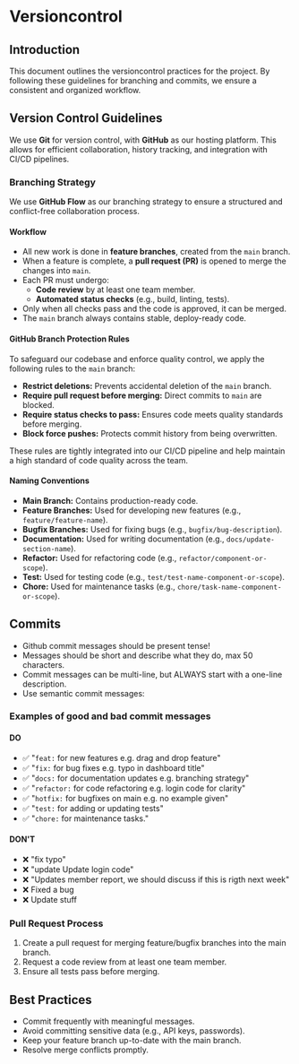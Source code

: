 # Versioncontrol

## Introduction

This document outlines the versioncontrol practices for the project. By following these guidelines for branching and commits, we ensure a consistent and organized workflow.

## Version Control Guidelines
We use **Git** for version control, with **GitHub** as our hosting platform. 
This allows for efficient collaboration, history tracking, and integration with CI/CD pipelines.

### Branching Strategy

We use **GitHub Flow** as our branching strategy to ensure a structured and conflict-free collaboration process.

#### Workflow

- All new work is done in **feature branches**, created from the `main` branch.
- When a feature is complete, a **pull request (PR)** is opened to merge the changes into `main`.
- Each PR must undergo:
  - **Code review** by at least one team member.
  - **Automated status checks** (e.g., build, linting, tests).
- Only when all checks pass and the code is approved, it can be merged.
- The `main` branch always contains stable, deploy-ready code.

#### GitHub Branch Protection Rules

To safeguard our codebase and enforce quality control, we apply the following rules to the `main` branch:

- **Restrict deletions:** Prevents accidental deletion of the `main` branch.
- **Require pull request before merging:** Direct commits to `main` are blocked.
- **Require status checks to pass:** Ensures code meets quality standards before merging.
- **Block force pushes:** Protects commit history from being overwritten.

These rules are tightly integrated into our CI/CD pipeline and help maintain a high standard of code quality across the team.


#### Naming Conventions

- **Main Branch:** Contains production-ready code.
- **Feature Branches:** Used for developing new features (e.g., `feature/feature-name`).
- **Bugfix Branches:** Used for fixing bugs (e.g., `bugfix/bug-description`).
- **Documentation:** Used for writing documentation (e.g., `docs/update-section-name`).
- **Refactor:** Used for refactoring code  (e.g., `refactor/component-or-scope`).
- **Test:** Used for testing code (e.g., `test/test-name-component-or-scope`).
- **Chore:** Used for maintenance tasks (e.g., `chore/task-name-component-or-scope`).

## Commits

- Github commit messages should be present tense!
- Messages should be short and describe what they do, max 50 characters.
- Commit messages can be multi-line, but ALWAYS start with a one-line description.
- Use semantic commit messages:

### Examples of good and bad commit messages

#### DO

- ✅ "`feat:` for new features e.g. drag and drop feature"
- ✅ "`fix:` for bug fixes e.g. typo in dashboard title"
- ✅ "`docs:` for documentation updates e.g. branching strategy"
- ✅ "`refactor:` for code refactoring e.g. login code for clarity"
- ✅ "`hotfix:` for bugfixes on main e.g. no example given"
- ✅ "`test:` for adding or updating tests"
- ✅ "`chore:` for maintenance tasks."

#### DON'T

- ❌ "fix typo"
- ❌ "update Update login code"
- ❌ "Updates member report, we should discuss if this is rigth next week"
- ❌ Fixed a bug
- ❌ Update stuff

### Pull Request Process

1. Create a pull request for merging feature/bugfix branches into the main branch.
2. Request a code review from at least one team member.
3. Ensure all tests pass before merging.

## Best Practices

- Commit frequently with meaningful messages.
- Avoid committing sensitive data (e.g., API keys, passwords).
- Keep your feature branch up-to-date with the main branch.
- Resolve merge conflicts promptly.